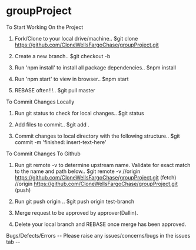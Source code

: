 # groupProject

To Start Working On the Project

1. Fork/Clone to your local drive/machine.. $git clone https://github.com/CloneWellsFargoChase/groupProject.git

2. Create a new branch.. $git checkout -b <insert-name-here>

3. Run 'npm install' to install all package dependencies.. $npm install

4. Run 'npm start' to view in browser.. $npm start

5. REBASE often!!!.. $git pull master

To Commit Changes Locally

1. Run git status to check for local changes.. $git status 

2. Add files to commit.. $git add .

3. Commit changes to local directory with the following structure.. $git commit -m 'finished: insert-text-here'

To Commit Changes To Github

1. Run git remote -v to determine upstream name. Validate for exact match to the name and path below.. $git remote -v
//origin  https://github.com/CloneWellsFargoChase/groupProject.git (fetch)
//origin  https://github.com/CloneWellsFargoChase/groupProject.git (push)

2. Run git push origin <your-branch-name>.. $git push origin test-branch

3. Merge request to be approved by approver(Dallin).

4. Delete your local branch and REBASE once merge has been approved.

Bugs/Defects/Errors
-- Please raise any issues/concerns/bugs in the issues tab --
